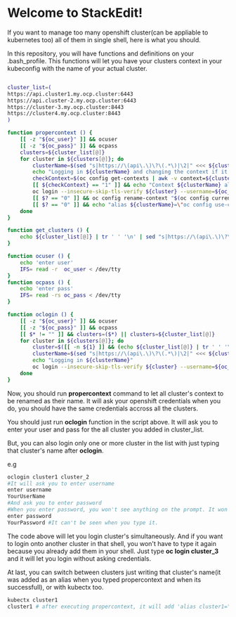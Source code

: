 # Welcome to StackEdit!

If you want to manage too many openshift cluster(can be appliable to kubernetes too) all of them in single shell, here is what you should.

In this repository, you will have functions and definitions on your .bash_profile. This functions will let you have your clusters context in your kubeconfig with the name of your actual cluster.

```bash

cluster_list=(
https://api.cluster1.my.ocp.cluster:6443
https://api.cluster-2.my.ocp.cluster:6443
https://cluster-3.my.ocp.cluster:8443
https://cluster4.my.ocp.cluster:8443
)

function propercontext () {
	[[ -z "${oc_user}" ]] && ocuser
	[[ -z "${oc_pass}" ]] && ocpass
	clusters=${cluster_list[@]}
	for cluster in ${clusters[@]}; do
		clusterName=$(sed "s|https://\(api\.\)\?\(.*\)|\2|" <<< ${cluster} | awk -F "." '{print $1}' | tr '-' '_')
		echo "Logging in ${clusterName} and changing the context if it does not exist"
		checkContext=$(oc config get-contexts | awk -v context=${clusterName} '{if ($1 == context) {print 1} else if ($2 == context) {print 1}}')
		[[ ${checkContext} == "1" ]] && echo "Context ${clusterName} already exits, continuing" && continue
		oc login --insecure-skip-tls-verify ${cluster} --username=${oc_user} --password=${oc_pass}
		[[ $? == "0" ]] && oc config rename-context "$(oc config current-context)" ${clusterName}
		[[ $? == "0" ]] && echo "alias ${clusterName}=\"oc config use-context ${clusterName}\"" >> .bash_profile
	done
}

function get_clusters () {
	echo ${cluster_list[@]} | tr ' ' '\n' | sed "s|https://\(api\.\)\?\(.*\)|\2|" | awk -F "." '{print $1}' | tr '-' '_'
}

function ocuser () {
	echo 'enter user'
	IFS= read -r  oc_user < /dev/tty
}
function ocpass () {
	echo 'enter pass'
	IFS= read -rs oc_pass < /dev/tty
}

function oclogin () {
	[[ -z "${oc_user}" ]] && ocuser
	[[ -z "${oc_pass}" ]] && ocpass
	[[ $* != "" ]] && clusters=($*) || clusters=${cluster_list[@]}
	for cluster in ${clusters[@]}; do
		cluster=$([[ -n ${1} ]] && (echo ${cluster_list[@]} | tr ' ' '\n' | grep "${cluster}") || echo ${cluster})
		clusterName=$(sed "s|https://\(api\.\)\?\(.*\)|\2|" <<< ${cluster} | awk -F "." '{print $1}' | tr '-' '_')
		echo "Logging in ${clusterName}"
		oc login --insecure-skip-tls-verify ${cluster} --username=${oc_user} --password=${oc_pass} 2>&1 | grep -E "Login successful.|Error"
	done
}
```

Now, you should run **propercontext** command to let all cluster's context to be renamed as their name. It will ask your openshift credentials when you do, you should have the same credentials accross all the clusters.

You should just run **oclogin** function in the script above. It will ask you to enter your user and pass for the all cluster you added in cluster_list.

But, you can also login only one or more cluster in the list with just typing that cluster's name after **oclogin**. 

e.g
```bash
oclogin cluster1 cluster_2
#It will ask you to enter username
enter username
YourUserName
#And ask you to enter password
#When you enter password, you won't see anything on the prompt. It won't be seen unless you echo ${oc_pass} variable.
enter password
YourPassword #It can't be seen when you type it.
```
The code above will let you login cluster's simultaneously. And if you want to login onto another cluster in that shell, you won't have to type it again because you already add them in your shell. Just type **oc login cluster_3** and it will let you login without asking credentials.

At last, you can switch between clusters just writing that cluster's name(it was added as an alias when you typed propercontext and when its successfull), or with kubectx too.
```bash
kubectx cluster1
cluster1 # after executing propercontext, it will add 'alias cluster1="oc config --use-context cluster1"'. That is how you can switch to that context easily.
```
